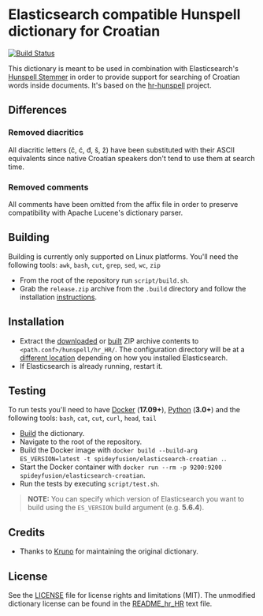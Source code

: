 # Elasticsearch compatible Hunspell dictionary for Croatian

[![Build Status](https://travis-ci.org/spideyfusion/elasticsearch-croatian.svg?branch=master)](https://travis-ci.org/spideyfusion/elasticsearch-croatian)

This dictionary is meant to be used in combination with Elasticsearch's [Hunspell Stemmer](https://www.elastic.co/guide/en/elasticsearch/guide/current/hunspell.html) in order to provide support for searching of Croatian words inside documents. It's based on the [hr-hunspell](https://github.com/krunose/hr-hunspell) project.

## Differences

### Removed diacritics

All diacritic letters (č, ć, đ, š, ž) have been substituted with their ASCII equivalents since native Croatian speakers don't tend to use them at search time.

### Removed comments

All comments have been omitted from the affix file in order to preserve compatibility with Apache Lucene's dictionary parser.

## Building

Building is currently only supported on Linux platforms. You'll need the following tools: `awk`, `bash`, `cut`, `grep`, `sed`, `wc`, `zip`

* From the root of the repository run `script/build.sh`.
* Grab the `release.zip` archive from the `.build` directory and follow the installation [instructions](#installation).

## Installation

* Extract the [downloaded](https://github.com/spideyfusion/elasticsearch-croatian/releases/latest) or [built](#building) ZIP archive contents to `<path.conf>/hunspell/hr_HR/`. The configuration directory will be at a [different location](https://www.elastic.co/guide/en/elasticsearch/reference/current/settings.html#config-files-location) depending on how you installed Elasticsearch.
* If Elasticsearch is already running, restart it.

## Testing

To run tests you'll need to have [Docker](https://www.docker.com/) (**17.09+**), [Python](https://www.python.org/) (**3.0+**) and the following tools: `bash`, `cat`, `cut`, `curl`, `head`, `tail`

* [Build](#building) the dictionary.
* Navigate to the root of the repository.
* Build the Docker image with `docker build --build-arg ES_VERSION=latest -t spideyfusion/elasticsearch-croatian .`.
* Start the Docker container with `docker run --rm -p 9200:9200 spideyfusion/elasticsearch-croatian`.
* Run the tests by executing `script/test.sh`.

> **NOTE:** You can specify which version of Elasticsearch you want to build using the `ES_VERSION` build argument (e.g. **5.6.4**).

## Credits

* Thanks to [Kruno](https://github.com/krunose) for maintaining the original dictionary.

## License

See the [LICENSE](LICENSE.md) file for license rights and limitations (MIT). The unmodified dictionary license can be found in the [README_hr_HR](README_hr_HR.txt) text file.
